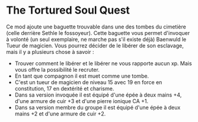 # The Tortured Soul Quest

Ce mod ajoute une baguette trouvable dans une des tombes du cimetière (celle derrière Sethle le fossoyeur). Cette baguette vous permet d'invoquer à volonté (un seul exemplaire, ne marche pas s'il existe déjà) Baenwuld le Tueur de magicien.
Vous pourrez décider de le libérer de son esclavage, mais il y a plusieurs chose à savoir :
- Trouver comment le libérer et le libérer ne vous rapporte aucun xp. Mais vous offre la possibilité le recruter.
- En tant que compagnon il est muet comme une tombe.
- C'est un tueur de magicien de niveau 15 avec 19 en force en constitution, 17 en dextérité et charisme.
- Dans sa version invoquée il est équipé d'une épée à deux mains +4, d'une armure de cuir +3 et d'une pierre ionique CA +1.
- Dans sa version membre du groupe il est équipé d'une épée à deux mains +2 et d'une armure de cuir +2.
